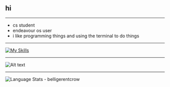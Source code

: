 ## hi
***

* cs student
* endeavour os user
* i like programming things and using the terminal to do things

***
[![My Skills](https://skillicons.dev/icons?i=bash,c,cpp,html,css,py,discord,git,linux,vim,vscode,processing&perline=6)](https://skillicons.dev) 
***

![Alt text](https://spotify-recently-played-readme.vercel.app/api?user=9wuztcs8h72hav3izutdunf66)
                   
***
<img align="left" alt="Language Stats - belligerentcrow" src="https://github-readme-stats.vercel.app/api/top-langs/?username=belligerentcrow&hide_border=true&theme=tokyonight" />
<br><br>


